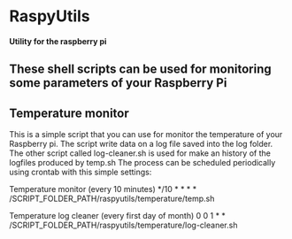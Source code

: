 # RaspyUtils
#### Utility for the raspberry pi

These shell scripts can be used for monitoring some parameters of your Raspberry Pi
-------------------------------------------------------------
## Temperature monitor

This is a simple script that you can use for monitor the temperature of your Raspberry pi.
The script write data on a log file saved into the log folder. The other script called log-cleaner.sh is used for make an history of the logfiles produced by temp.sh 
The process can be scheduled periodically using crontab with this simple settings:

Temperature monitor (every 10 minutes)
*/10 * * * *  /SCRIPT_FOLDER_PATH/raspyutils/temperature/temp.sh

Temperature log cleaner (every first day of month)
0 0 1 * *  /SCRIPT_FOLDER_PATH/raspyutils/temperature/log-cleaner.sh
